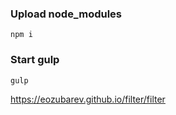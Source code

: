 ### Upload node_modules
```
npm i
```
### Start gulp
```
gulp
```
 https://eozubarev.github.io/filter/filter
